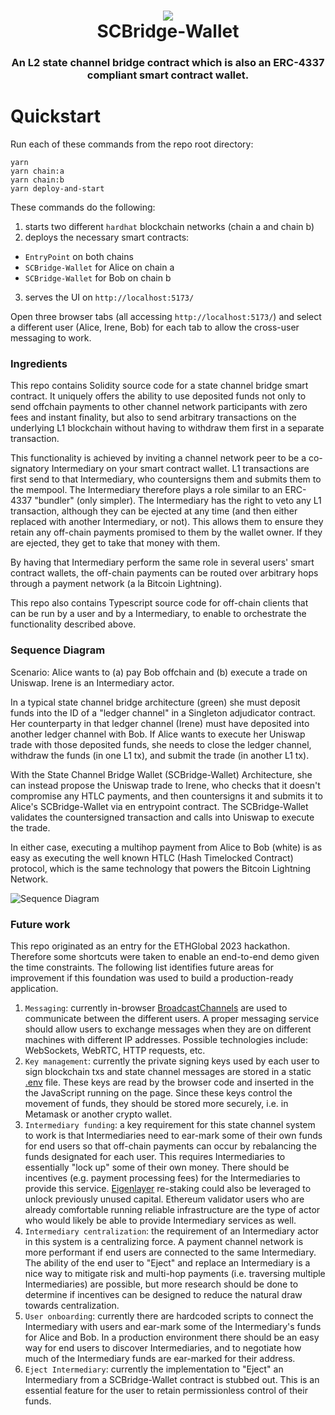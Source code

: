 <h1 align="center">
<div><img src="./SCBridge-Wallet.png"><br>
SCBridge-Wallet
</h1>
<h3 align="center">
An L2 state channel bridge contract which is also an ERC-4337 compliant smart contract wallet.
</h3>

# Quickstart

Run each of these commands from the repo root directory:

```
yarn
yarn chain:a
yarn chain:b
yarn deploy-and-start
```

These commands do the following:

1. starts two different `hardhat` blockchain networks (chain a and chain b)
2. deploys the necessary smart contracts:

- `EntryPoint` on both chains
- `SCBridge-Wallet` for Alice on chain a
- `SCBridge-Wallet` for Bob on chain b

3. serves the UI on `http://localhost:5173/`

Open three browser tabs (all accessing `http://localhost:5173/`) and select a different user (Alice, Irene, Bob) for each tab to allow the cross-user messaging to work.

### Ingredients

This repo contains Solidity source code for a state channel bridge smart contract. It uniquely offers the ability to use deposited funds not only to send offchain payments to other channel network participants with zero fees and instant finality, but also to send arbitrary transactions on the underlying L1 blockchain without having to withdraw them first in a separate transaction.

This functionality is achieved by inviting a channel network peer to be a co-signatory Intermediary on your smart contract wallet. L1 transactions are first send to that Intermediary, who countersigns them and submits them to the mempool. The Intermediary therefore plays a role similar to an ERC-4337 "bundler" (only simpler). The Intermediary has the right to veto any L1 transaction, although they can be ejected at any time (and then either replaced with another Intermediary, or not). This allows them to ensure they retain any off-chain payments promised to them by the wallet owner. If they are ejected, they get to take that money with them.

By having that Intermediary perform the same role in several users' smart contract wallets, the off-chain payments can be routed over arbitrary hops through a payment network (a la Bitcoin Lightning).

This repo also contains Typescript source code for off-chain clients that can be run by a user and by a Intermediary, to enable to orchestrate the functionality described above.

### Sequence Diagram

Scenario: Alice wants to (a) pay Bob offchain and (b) execute a trade on Uniswap. Irene is an Intermediary actor.

In a typical state channel bridge architecture (green) she must deposit funds into the ID of a "ledger channel" in a Singleton adjudicator contract. Her counterparty in that ledger channel (Irene) must have deposited into another ledger channel with Bob. If Alice wants to execute her Uniswap trade with those deposited funds, she needs to close the ledger channel, withdraw the funds (in one L1 tx), and submit the trade (in another L1 tx).

With the State Channel Bridge Wallet (SCBridge-Wallet) Architecture, she can instead propose the Uniswap trade to Irene, who checks that it doesn't compromise any HTLC payments, and then countersigns it and submits it to Alice's SCBridge-Wallet via en entrypoint contract. The SCBridge-Wallet validates the countersigned transaction and calls into Uniswap to execute the trade.

In either case, executing a multihop payment from Alice to Bob (white) is as easy as executing the well known HTLC (Hash Timelocked Contract) protocol, which is the same technology that powers the Bitcoin Lightning Network.

![Sequence Diagram](./SCBridge-Wallet-sequence.png)

<!-- diagram source, edit at sequencediagram.org
fontawesome f182 Alice
fontawesome f233 Irene
fontawesome f183 Bob

fontawesome f0e3 Adjudicator #red
fontawesome f1c9 SCW-Alice #green
fontawesome f1c9 SCW-Bob #green
fontawesome f1c9 Uniswap


group #lightgreen Typical State Channel Bridge

Alice->Irene: ledger 10/0
Alice<-Irene: ack
Alice-#red>Adjudicator: deposit 10
Bob->Irene: ledger 0/10
Bob<-Irene: ack
Irene-#red>Adjudicator: deposit 10
group L1 transaction flow
Alice->Irene: close ledger
Alice<-Irene: ack
Alice-#red>Adjudicator: withdraw
Alice-#red>Uniswap: uniswap trade
end
end

group #ff00ff State Channel Bridge Wallet
Alice-#red>SCW-Alice: transfer 10 (direct from exchange, perhaps)
Bob->Irene: ledger Irene:10
Bob<-Irene: ack
Irene-#red>SCW-Bob: transfer 10
group L1 transaction flow
Alice->Irene: proposed uniswap trade
Irene-#red>SCW-Alice: countersigned uniswap trade

SCW-Alice->Uniswap: uniswap trade
end


end

group Multihop L2 payment from Alice to Bob via Irene
Alice->Bob: request an invoice
Bob->Alice: hash
Alice->Irene: add HTLC(hash,timeout,amount, sig, turnNum)
Irene->Bob: add HTLC
Bob->Irene:  preimage + updated signed state
Irene->Alice: preimage + updated signed state
Irene->Bob: countersigned updated state
Alice->Irene: countersigned updated state
end
-->

### Future work

This repo originated as an entry for the ETHGlobal 2023 hackathon. Therefore some shortcuts were taken to enable an end-to-end demo given the time constraints. The following list identifies future areas for improvement if this foundation was used to build a production-ready application.

1. `Messaging`: currently in-browser [BroadcastChannels](https://nodejs.org/api/worker_threads.html#class-broadcastchannel-extends-eventtarget) are used to communicate between the different users. A proper messaging service should allow users to exchange messages when they are on different machines with different IP addresses. Possible technologies include: WebSockets, WebRTC, HTTP requests, etc.
2. `Key management`: currently the private signing keys used by each user to sign blockchain txs and state channel messages are stored in a static [.env](./.env) file. These keys are read by the browser code and inserted in the the JavaScript running on the page. Since these keys control the movement of funds, they should be stored more securely, i.e. in Metamask or another crypto wallet.
3. `Intermediary funding`: a key requirement for this state channel system to work is that Intermediaries need to ear-mark some of their own funds for end users so that off-chain payments can occur by rebalancing the funds designated for each user. This requires Intermediaries to essentially "lock up" some of their own money. There should be incentives (e.g. payment processing fees) for the Intermediaries to provide this service. [Eigenlayer](https://docs.eigenlayer.xyz/overview/readme) re-staking could also be leveraged to unlock previously unused capital. Ethereum validator users who are already comfortable running reliable infrastructure are the type of actor who would likely be able to provide Intermediary services as well.
4. `Intermediary centralization`: the requirement of an Intermediary actor in this system is a centralizing force. A payment channel network is more performant if end users are connected to the same Intermediary. The ability of the end user to "Eject" and replace an Intermediary is a nice way to mitigate risk and multi-hop payments (i.e. traversing multiple Intermediaries) are possible, but more research should be done to determine if incentives can be designed to reduce the natural draw towards centralization.
5. `User onboarding`: currently there are hardcoded scripts to connect the Intermediary with users and ear-mark some of the Intermediary's funds for Alice and Bob. In a production environment there should be an easy way for end users to discover Intermediaries, and to negotiate how much of the Intermediary funds are ear-marked for their address.
6. `Eject Intermediary`: currently the implementation to "Eject" an Intermediary from a SCBridge-Wallet contract is stubbed out. This is an essential feature for the user to retain permissionless control of their funds.
